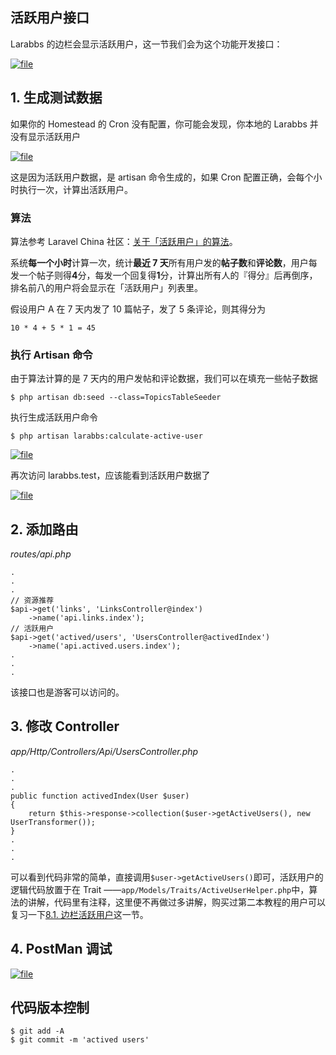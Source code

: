 ## 活跃用户接口

Larabbs 的边栏会显示活跃用户，这一节我们会为这个功能开发接口：

[![](https://iocaffcdn.phphub.org/uploads/images/201802/12/3995/EsuqSDjEmO.png "file")](https://iocaffcdn.phphub.org/uploads/images/201802/12/3995/EsuqSDjEmO.png)

## 1. 生成测试数据

如果你的 Homestead 的 Cron 没有配置，你可能会发现，你本地的 Larabbs 并没有显示活跃用户

[![](https://iocaffcdn.phphub.org/uploads/images/201802/12/3995/gfM9ecxTll.png "file")](https://iocaffcdn.phphub.org/uploads/images/201802/12/3995/gfM9ecxTll.png)

这是因为活跃用户数据，是 artisan 命令生成的，如果 Cron 配置正确，会每个小时执行一次，计算出活跃用户。

### 算法

算法参考 Laravel China 社区：[关于「活跃用户」的算法](https://learnku.com/laravel/t/2902/algorithm-for-active-users)。

系统**每一个小时**计算一次，统计**最近 7 天**所有用户发的**帖子数**和**评论数**，用户每发一个帖子则得**4**分，每发一个回复得**1**分，计算出所有人的『得分』后再倒序，排名前八的用户将会显示在「活跃用户」列表里。

假设用户 A 在 7 天内发了 10 篇帖子，发了 5 条评论，则其得分为

```
10 * 4 + 5 * 1 = 45 
```

### 执行 Artisan 命令

由于算法计算的是 7 天内的用户发帖和评论数据，我们可以在填充一些帖子数据

```
$ php artisan db:seed --class=TopicsTableSeeder
```

执行生成活跃用户命令

```
$ php artisan larabbs:calculate-active-user
```

[![](https://iocaffcdn.phphub.org/uploads/images/201802/12/3995/2LAdnsd6qs.png "file")](https://iocaffcdn.phphub.org/uploads/images/201802/12/3995/2LAdnsd6qs.png)

再次访问 larabbs.test，应该能看到活跃用户数据了

[![](https://iocaffcdn.phphub.org/uploads/images/201802/12/3995/EsuqSDjEmO.png "file")](https://iocaffcdn.phphub.org/uploads/images/201802/12/3995/EsuqSDjEmO.png)

## 2. 添加路由

_routes/api.php_

```
.
.
.
// 资源推荐
$api->get('links', 'LinksController@index')
    ->name('api.links.index');
// 活跃用户
$api->get('actived/users', 'UsersController@activedIndex')
    ->name('api.actived.users.index');
.
.
.
```

该接口也是游客可以访问的。

## 3. 修改 Controller

_app/Http/Controllers/Api/UsersController.php_

```
.
.
.
public function activedIndex(User $user)
{
    return $this->response->collection($user->getActiveUsers(), new UserTransformer());
}
.
.
.
```

可以看到代码非常的简单，直接调用`$user->getActiveUsers()`即可，活跃用户的逻辑代码放置于在 Trait ——`app/Models/Traits/ActiveUserHelper.php`中，算法的讲解，代码里有注释，这里便不再做过多讲解，购买过第二本教程的用户可以复习一下[8.1. 边栏活跃用户](https://learnku.com/courses/laravel-intermediate-training/5.5/671/active-users#2.%E7%BC%96%E5%86%99%E9%80%BB%E8%BE%91%E4%BB%A3%E7%A0%81)这一节。

## 4. PostMan 调试

[![](https://iocaffcdn.phphub.org/uploads/images/201802/12/3995/XQDUkGtWiR.png "file")](https://iocaffcdn.phphub.org/uploads/images/201802/12/3995/XQDUkGtWiR.png)

## 代码版本控制

```
$ git add -A
$ git commit -m 'actived users'
```



